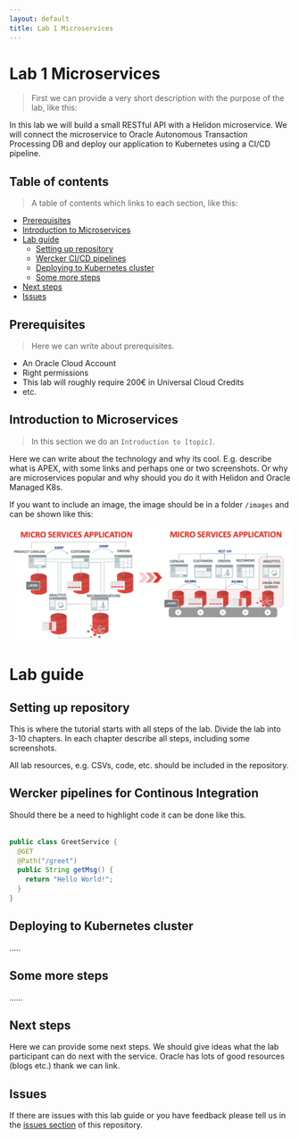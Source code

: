 ```yaml
---
layout: default
title: Lab 1 Microservices
---
```


# Lab 1 Microservices

> First we can provide a very short description with the purpose of the lab, like this: 

In this lab we will build a small RESTful API with a Helidon microservice. We will connect the microservice to Oracle Autonomous Transaction Processing DB and deploy our application to Kubernetes using a CI/CD pipeline.

## Table of contents

> A table of contents which links to each section, like this: 

* [Prerequisites](#prerequisites)
* [Introduction to Microservices](#introduction-to-microservices)
* [Lab guide](#lab-guide)
   * [Setting up repository](#setting-up-repository)
   * [Wercker CI/CD pipelines](#wercker-pipelines-for-continous-integration)
   * [Deploying to Kubernetes cluster](#deploying-to-kubernetes-cluster)
   * [Some more steps](#some-more-steps)
* [Next steps](#next-steps)
* [Issues](#issues)


## Prerequisites

> Here we can write about prerequisites.

- An Oracle Cloud Account
- Right permissions
- This lab will roughly require 200€ in Universal Cloud Credits
- etc.

## Introduction to Microservices

> In this section we do an `Introduction to [topic]`.

Here we can write about the technology and why its cool. E.g. describe what is APEX, with some links and perhaps one or two screenshots. Or why are microservices popular and why should you do it with Helidon and Oracle Managed K8s.

If you want to include an image, the image should be in a folder `/images` and can be shown like this:

![Oracle DB with Microservices](/images/oracle-db-microservices.png)

# Lab guide

## Setting up repository

This is where the tutorial starts with all steps of the lab. Divide the lab into 3-10 chapters. In each chapter describe all steps, including some screenshots.

All lab resources, e.g. CSVs, code, etc. should be included in the repository.

## Wercker pipelines for Continous Integration

Should there be a need to highlight code it can be done like this.

```java

public class GreetService {
  @GET
  @Path("/greet")
  public String getMsg() {
    return "Hello World!";
  }
}

```

## Deploying to Kubernetes cluster

.....

## Some more steps

......

## Next steps

Here we can provide some next steps. We should give ideas what the lab participant can do next with the service. Oracle has lots of good resources (blogs etc.) thank we can link. 

## Issues

If there are issues with this lab guide or you have feedback please tell us in the [issues section](https://github.com/m1nka/autonomous-labs-template/issues) of this repository.




